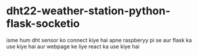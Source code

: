 # dht22-weather-station-python-flask-socketio
isme hum dht sensor ko connect kiye hai apne raspberyy pi se aur flask ka use kiye hai aur webpage ke liye react ka use kiye hai
